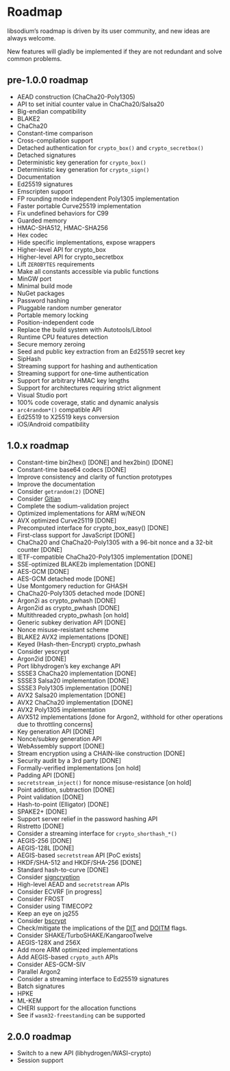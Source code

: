 # Roadmap

libsodium’s roadmap is driven by its user community, and new ideas are always welcome.

New features will gladly be implemented if they are not redundant and solve common problems.

## pre-1.0.0 roadmap

  - AEAD construction (ChaCha20-Poly1305)
  - API to set initial counter value in ChaCha20/Salsa20
  - Big-endian compatibility
  - BLAKE2
  - ChaCha20
  - Constant-time comparison
  - Cross-compilation support
  - Detached authentication for `crypto_box()` and `crypto_secretbox()`
  - Detached signatures
  - Deterministic key generation for `crypto_box()`
  - Deterministic key generation for `crypto_sign()`
  - Documentation
  - Ed25519 signatures
  - Emscripten support
  - FP rounding mode independent Poly1305 implementation
  - Faster portable Curve25519 implementation
  - Fix undefined behaviors for C99
  - Guarded memory
  - HMAC-SHA512, HMAC-SHA256
  - Hex codec
  - Hide specific implementations, expose wrappers
  - Higher-level API for crypto\_box
  - Higher-level API for crypto\_secretbox
  - Lift `ZEROBYTES` requirements
  - Make all constants accessible via public functions
  - MinGW port
  - Minimal build mode
  - NuGet packages
  - Password hashing
  - Pluggable random number generator
  - Portable memory locking
  - Position-independent code
  - Replace the build system with Autotools/Libtool
  - Runtime CPU features detection
  - Secure memory zeroing
  - Seed and public key extraction from an Ed25519 secret key
  - SipHash
  - Streaming support for hashing and authentication
  - Streaming support for one-time authentication
  - Support for arbitrary HMAC key lengths
  - Support for architectures requiring strict alignment
  - Visual Studio port
  - 100% code coverage, static and dynamic analysis
  - `arc4random*()` compatible API
  - Ed25519 to X25519 keys conversion
  - iOS/Android compatibility

## 1.0.x roadmap

  - Constant-time bin2hex() \[DONE\] and hex2bin() \[DONE\]
  - Constant-time base64 codecs \[DONE\]
  - Improve consistency and clarity of function prototypes
  - Improve the documentation
  - Consider `getrandom(2)` \[DONE\]
  - Consider [Gitian](https://gitian.org/)
  - Complete the sodium-validation project
  - Optimized implementations for ARM w/NEON
  - AVX optimized Curve25119 \[DONE\]
  - Precomputed interface for crypto\_box\_easy() \[DONE\]
  - First-class support for JavaScript \[DONE\]
  - ChaCha20 and ChaCha20-Poly1305 with a 96-bit nonce and a 32-bit counter \[DONE\]
  - IETF-compatible ChaCha20-Poly1305 implementation \[DONE\]
  - SSE-optimized BLAKE2b implementation \[DONE\]
  - AES-GCM \[DONE\]
  - AES-GCM detached mode \[DONE\]
  - Use Montgomery reduction for GHASH
  - ChaCha20-Poly1305 detached mode \[DONE\]
  - Argon2i as crypto\_pwhash \[DONE\]
  - Argon2id as crypto\_pwhash \[DONE\]
  - Multithreaded crypto\_pwhash \[on hold\]
  - Generic subkey derivation API \[DONE\]
  - Nonce misuse-resistant scheme
  - BLAKE2 AVX2 implementations \[DONE\]
  - Keyed (Hash-then-Encrypt) crypto\_pwhash
  - Consider yescrypt
  - Argon2id \[DONE\]
  - Port libhydrogen’s key exchange API
  - SSSE3 ChaCha20 implementation \[DONE\]
  - SSSE3 Salsa20 implementation \[DONE\]
  - SSSE3 Poly1305 implementation \[DONE\]
  - AVX2 Salsa20 implementation \[DONE\]
  - AVX2 ChaCha20 implementation \[DONE\]
  - AVX2 Poly1305 implementation
  - AVX512 implementations \[done for Argon2, withhold for other operations due to throttling concerns\]
  - Key generation API \[DONE\]
  - Nonce/subkey generation API
  - WebAssembly support \[DONE\]
  - Stream encryption using a CHAIN-like construction \[DONE\]
  - Security audit by a 3rd party \[DONE\]
  - Formally-verified implementations \[on hold\]
  - Padding API \[DONE\]
  - `secretstream_inject()` for nonce misuse-resistance \[on hold\]
  - Point addition, subtraction \[DONE\]
  - Point validation \[DONE\]
  - Hash-to-point (Elligator) \[DONE\]
  - SPAKE2+ \[DONE\]
  - Support server relief in the password hashing API
  - Ristretto \[DONE\]
  - Consider a streaming interface for `crypto_shorthash_*()`
  - AEGIS-256 \[DONE\]
  - AEGIS-128L \[DONE\]
  - AEGIS-based `secretstream` API \[PoC exists\]
  - HKDF/SHA-512 and HKDF/SHA-256 \[DONE\]
  - Standard hash-to-curve \[DONE\]
  - Consider [signcryption](https://github.com/jedisct1/libsodium-signcryption)
  - High-level AEAD and `secretstream` APIs
  - Consider ECVRF \[in progress\]
  - Consider FROST
  - Consider using TIMECOP2
  - Keep an eye on jq255
  - Consider [bscrypt](https://github.com/Sc00bz/bscrypt)
  - Check/mitigate the implications of the [DIT](https://developer.arm.com/documentation/ddi0601/2020-12/AArch64-Registers/DIT--Data-Independent-Timing) and [DOITM](https://www.intel.com/content/www/us/en/developer/articles/technical/software-security-guidance/best-practices/data-operand-independent-timing-isa-guidance.html) flags.
  - Consider SHAKE/TurboSHAKE/KangarooTwelve
  - AEGIS-128X and 256X
  - Add more ARM optimized implementations
  - Add AEGIS-based `crypto_auth` APIs
  - Consider AES-GCM-SIV
  - Parallel Argon2
  - Consider a streaming interface to Ed25519 signatures
  - Batch signatures
  - HPKE
  - ML-KEM
  - CHERI support for the allocation functions
  - See if `wasm32-freestanding` can be supported

## 2.0.0 roadmap

  - Switch to a new API (libhydrogen/WASI-crypto)
  - Session support
